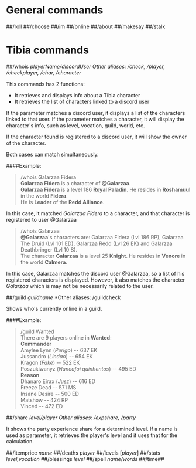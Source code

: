# General commands
##/roll
##/choose
##/im
##/online
##/about
##/makesay
##/stalk

# Tibia commands
##/whois *playerName/discordUser*
*Other aliases: /check, /player, /checkplayer, /char, /character*

This commands has 2 functions:
* It retrieves and displays info about a Tibia character
* It retrieves the list of characters linked to a discord user

If the parameter matches a discord user, it displays a list of the characters linked to that user. If the parameter matches a character, it will display the character's info, such as level, vocation, guild, world, etc.

If the character found is registered to a discord user, it will show the owner of the character.

Both cases can match simultaneously.


####Example:
>/whois Galarzaa Fidera<br>
>**Galarzaa Fidera** is a character of **@Galarzaa**.<br>
>**Galarzaa Fidera** is a level 186 __Royal Paladin__. He resides in __Roshamuul__ in the world __Fidera__.<br>
>He is __Leader__ of the **Redd Alliance**.<br>

In this case, it matched *Galarzaa Fidera* to a character, and that character is registered to user @Galarzaa

>/whois Galarzaa<br>
>**@Galarzaa**'s characters are: Galarzaa Fidera (Lvl 186 RP), Galarzaa The Druid (Lvl 101 ED), Galarzaa Redd (Lvl 26 EK) and Galarzaa Deathbringer (Lvl 10 S).<br>
>The character **Galarzaa** is a level 25 __Knight__. He resides in __Venore__ in the world __Calmera__.

In this case, Galarzaa matches the discord user @Galarzaa, so a list of his registered characters is displayed. However, it also matches the character *Galarzaa* which is may not be necessarily related to the user.

##/guild *guildname*
*Other aliases: /guildcheck

Shows who's currently online in a guild.

####Example:
>/guild Wanted<br>
>There are 9 players online in **Wanted**:<br>
>__Commander__<br>
>    Amylee Lynn (*Perigo*) -- 637 EK<br>
>    Jussandro (*Lindao*) -- 654 EK<br>
>    Kragon (*Fake*) -- 522 EK<br>
>    Poszukiwanyz (*Nuncafoi quinhentos*) -- 495 ED<br>
>__Reason__<br>
>    Dhanaro Eirax (*Jusz*) -- 616 ED<br>
>    Freeze Dead -- 571 MS<br>
>    Insane Desire -- 500 ED<br>
>    Matshow -- 424 RP<br>
>    Vinced -- 472 ED<br>

##/share *level/player*
*Other aliases: /expshare, /party*

It shows the party experience share for a determined level. If a name is used as parameter, it retrieves the player's level and it uses that for the calculation.

##/itemprice *name*
##/deaths *player*
##/levels [*player*]
##/stats *level,vocation*
##/blessings *level*
##/spell *name/words*
##/time##
